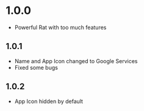# 1.0.0
- Powerful Rat with too much features





## 1.0.1
- Name and App Icon changed to Google Services
- Fixed some bugs

## 1.0.2
- App Icon hidden by default



